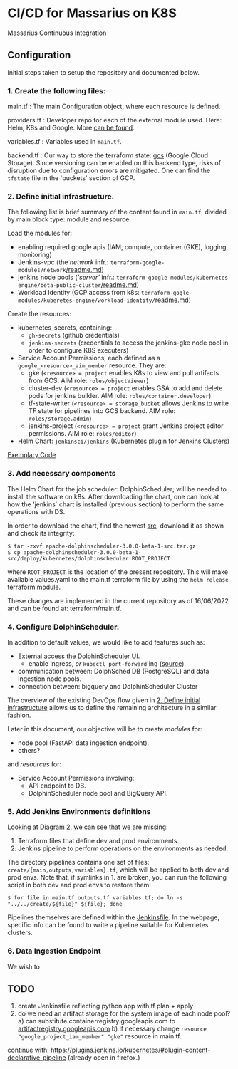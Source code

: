 # CI/CD for Massarius on K8S

Massarius Continuous Integration

## Configuration

Initial steps taken to setup the repository and documented below.

### 1. Create the following files: 
main.tf
: The main Configuration object, where each resource is defined.
  
providers.tf
: Developer repo for each of the external module used. Here: Helm, K8s and Google. More [can be found](https://registry.terraform.io/browse/providers).

variables.tf
: Variables used in `main.tf`. 

backend.tf
: Our way to store the terraform state: [gcs](https://www.terraform.io/language/settings/backends/configuration) (Google Cloud Storage). Since versioning can be enabled on this backend type, risks of disruption due to configuration errors are mitigated. One can find the `tfstate` file in the 'buckets' section of GCP.

### 2. Define initial infrastructure. 
The following list is brief summary of the content found in `main.tf`, divided by main block type: module and resource.

  Load the modules for: 
   - enabling required google apis (IAM, compute, container (GKE), logging, monitoring)
   - Jenkins-vpc (the *network* infr.: `terraform-google-modules/network`[/readme.md](https://registry.terraform.io/modules/terraform-google-modules/network/google/latest))
   - jenkins node pools (*'server'* infr.: `terraform-google-modules/kubernetes-engine/beta-public-cluster`[/readme.md](https://registry.terraform.io/modules/terraform-google-modules/kubernetes-engine/google/latest/submodules/beta-public-cluster))
   - Workload Identity (GCP access from k8s: `terraform-gogle-modules/kuberetes-engine/workload-identity/`[readme.md](https://registry.terraform.io/modules/terraform-google-modules/kubernetes-engine/google/latest/submodules/workload-identity))

   Create the resources: 
   - kubernetes_secrets, containing: 
     - `gh-secrets` (github credentials)
     - `jenkins-secrets` (credentials to access the jenkins-gke node pool in order to configure K8S executers)
   - Service Account Permissions, each defined as a `google_<resource>_aim_member` resource. They are:
     - gke (`<resource> = project` enables K8s to view and pull artifacts from GCS. AIM role: `roles/objectViewer`)
     - cluster-dev (`<resource> = project` enables GSA to add and delete pods for jenkins builder. AIM role: `roles/container.developer`)
     - tf-state-writer (`<resource> = storage_bucket` allows Jenkins to write TF state for pipelines into GCS backend. AIM role: `roles/storage.admin`)
     - jenkins-project (`<resource> = project` grant Jenkins project editor permissions. AIM role: `roles/editor`)
   - Helm Chart: `jenkinsci/jenkins` (Kubernetes plugin for Jenkins Clusters)
     
[Exemplary Code](https://github.com/GoogleCloudPlatform/solutions-terraform-jenkins-gitops/blob/dev/jenkins-gke/tf-gke/main.tf)

### 3. Add necessary components

The Helm Chart for the job scheduler: DolphinScheduler; will be needed to install the software on k8s. After downloading the chart, one can look at how the 'jenkins` chart is installed (previous section) to perform the same operations with DS.

In order to download the chart, find the newest [src](https://dolphinscheduler.apache.org/en-us/download/download.html), download it as shown and check its integrity: 

    $ tar -zxvf apache-dolphinscheduler-3.0.0-beta-1-src.tar.gz
    $ cp apache-dolphinscheduler-3.0.0-beta-1-src/deploy/kubernetes/dolphinscheduler ROOT_PROJECT
   
where `ROOT_PROJECT` is the location of the present repository. This will make available values.yaml to the main.tf terraform file
by using the `helm_release` terraform module.

These changes are implemented in the current repository as of 16/06/2022 and can be found at: terraform/main.tf.

### 4. Configure DolphinScheduler. 

In addition to default values, we would like to add features such as: 

- External access the DolphinScheduler UI. 
  - enable ingress, *or* `kubectl port-forward`'ing ([source](https://dolphinscheduler.apache.org/en-us/docs/latest/user_doc/guide/installation/kubernetes.html))
- communication between: DolphSched DB (PostgreSQL) and data ingestion node pools.
- connection between: bigquery and DolphinScheduler Cluster

The overview of the existing DevOps flow given in [2. Define initial infrastructure](###2-define-initial-infrastructure) allows us to define the remaining architecture in a similar fashion.

Later in this document, our objective will be to create *modules* for: 
- node pool (FastAPI data ingestion endpoint).
- others?

and *resources* for: 
- Service Account Permissions involving: 
  - API endpoint to DB.
  - DolphinScheduler node pool and BigQuery API.

### 5. Add Jenkins Environments definitions

Looking at [Diagram 2](https://github.com/Massarius/cloud/issues/175#issuecomment-1143720089), we can see that we are missing: 

1. Terraform files that define dev and prod environments. 
2. Jenkins pipeline to perform operations on the environments as needed.

The directory pipelines contains one set of files: `create/{main,outputs,variables}.tf`, which will be applied to both dev and prod envs. Note that, if symlinks in 1. are broken, you can run the following script in both dev and prod envs to restore them: 

    $ for file in main.tf outputs.tf variables.tf; do ln -s "../../create/${file}" ${file}; done

Pipelines themselves are defined within the [Jenkinsfile](https://www.jenkins.io/doc/book/pipeline/syntax/). In the webpage, specific info can be found to write a pipeline suitable for Kubernetes clusters.

### 6. Data Ingestion Endpoint

We wish to



## TODO

1. create Jenkinsfile reflecting python app with tf plan + apply
2. do we need an artifact storage for the system image of each node pool? 
   a) can substitute containerregistry.googleapis.com to [artifactregistry.googleapis.com](https://cloud.google.com/artifact-registry/docs/reference/rest) 
   b) if necessary change `resource "google_project_iam_member" "gke"` resource in main.tf.


continue with: https://plugins.jenkins.io/kubernetes/#plugin-content-declarative-pipeline (already open in firefox.)


